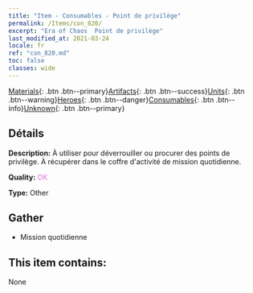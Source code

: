 ```yaml
---
title: "Item - Consumables - Point de privilège"
permalink: /Items/con_820/
excerpt: "Era of Chaos  Point de privilège"
last_modified_at: 2021-03-24
locale: fr
ref: "con_820.md"
toc: false
classes: wide
---
```

 [Materials](/fr/Items/){: .btn .btn--primary}[Artifacts](/fr/Items/Artifacts/){: .btn .btn--success}[Units](/fr/Items/Units/){: .btn .btn--warning}[Heroes](/fr/Items/Heroes/){: .btn .btn--danger}[Consumables](/fr/Items/Consumables/){: .btn .btn--info}[Unknown](/fr/Items/Unknown/){: .btn .btn--primary}

## Détails
 **Description:** À utiliser pour déverrouiller ou procurer des points de privilège. À récupérer dans le coffre d'activité de mission quotidienne.

 **Quality:** <span style="color: #DA70D6">OK</span>

 **Type:** Other

## Gather

*    Mission quotidienne 

## This item contains:

  None

